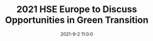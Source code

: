 ---
"title": "2021 HSE Europe to Discuss Opportunities in Green Transition"
"date": "2021-9-2 11:0:0"
"feed_name": "IADC"
"feed_website": "https://www.iadc.org/"
"feed_rss": "https://www.iadc.org/feed/"
"link": "https://www.iadc.org/drillbits/2021-hse-europe-panel-on-green-transition-future-of-energy-mix-and-opportunities/"
"file": "_posts/2021-9-2-11-0-0_IADC_fbc8270ff7346d6f8fc49edae4c1953fed955203.md"
"accident": "0"
"drilling": "0"
---